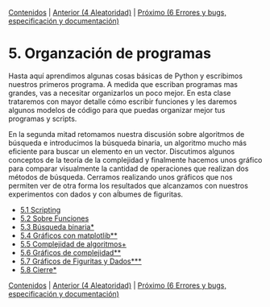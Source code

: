 [Contenidos](../Contenidos.md) \| [Anterior (4 Aleatoridad)](../04_Aleatoriedad/00_Resumen.md) \| [Próximo (6 Errores y bugs, especificación y documentación)](../06_Especificacion_y_Documentacion/00_Resumen.md)

# 5. Organzación de programas
Hasta aquí aprendimos algunas cosas básicas de Python y escribimos nuestros primeros programa. A medida que escriban programas mas grandes, vas a necesitar organizarlos un poco mejor. En esta clase trataremos con mayor detalle cómo escribir funciones y les daremos algunos modelos de código para que puedas organizar mejor tus programas y scripts.

En la segunda mitad retomamos nuestra discusión sobre algoritmos de búsqueda e introducimos la búsqueda binaria, un algoritmo mucho más eficiente para buscar un elemento en un vector. Discutimos algunos conceptos de la teoría de la complejidad y finalmente hacemos unos gráfico para comparar visualmente la cantidad de operaciones que realizan dos métodos de búsqueda. Cerramos realizando unos gráficos que nos permiten ver de otra forma los resultados que alcanzamos con nuestros experimentos con dados y con aĺbumes de figuritas.




* [5.1 Scripting](01_Script.md)
* [5.2 Sobre Funciones](02_Funciones.md)
* [5.3 Búsqueda binaria*](03_BusqBinaria.md)
* [5.4 Gráficos con matplotlib**](04_matplotlib_basico.md)
* [5.5 Complejidad de algoritmos+](05_Complejidad.md)
* [5.6 Gráficos de complejidad**](06_gráficos_de_complejidad.md)
* [5.7 Gráficos de Figuritas y Dados***](07_gráficos_de_figuritas.md)
* [5.8 Cierre*](08_Cierre.md)


[Contenidos](../Contenidos.md) \| [Anterior (4 Aleatoridad)](../04_Aleatoriedad/00_Resumen.md) \| [Próximo (6 Errores y bugs, especificación y documentación)](../06_Especificacion_y_Documentacion/00_Resumen.md)
